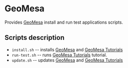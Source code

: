 # GeoMesa

Provides [GeoMesa](https://github.com/geotrellis/geotrellis) install and run test applications scripts.

## Scripts description

* `install.sh` -- installs [GeoMesa](https://github.com/geotrellis/geotrellis) and [GeoMesa Tutorials](https://github.com/geomesa/geomesa-tutorials.git)
* `run-test.sh` -- runs [GeoMesa Tutorials](https://github.com/geomesa/geomesa-tutorials.git) tutorial.
* `update.sh` -- updates [GeoMesa](https://github.com/geotrellis/geotrellis) and [GeoMesa Tutorials](https://github.com/geomesa/geomesa-tutorials.git)
